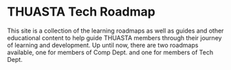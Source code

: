 # THUASTA Tech Roadmap

This site is a collection of the learning roadmaps as well as guides and other educational content to help guide THUASTA members through their journey of learning and development. Up until now, there are two roadmaps available, one for members of Comp Dept. and one for members of Tech Dept.
